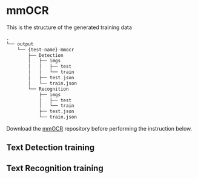 # mmOCR
This is the structure of the generated training data
```txt
.
└── output
    └── {test-name}-mmocr
        ├── Detection
        │   ├── imgs
        │   │   ├── test
        │   │   └── train
        │   ├── test.json
        │   └── train.json
        └── Recognition
            ├── imgs
            │   ├── test
            │   └── train
            ├── test.json
            └── train.json
```
Download the [mmOCR](https://github.com/open-mmlab/mmocr) repository before performing the instruction below.
## Text Detection training

## Text Recognition training